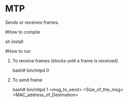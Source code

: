 # MTP
Sends or receives frames.


#How to compile

sh install



#How to run

1) To receive frames (blocks until a frame is received) 

	bash#	bin/mtpd 0

2) To send frame

	bash#	bin/mtpd 1 <msg_to_send> <Size_of_the_msg> <MAC_address_of_Destination>
